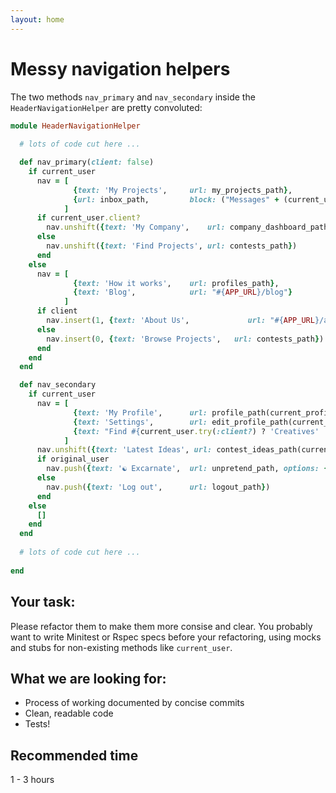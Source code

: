 ```yaml
---
layout: home
---
```


# Messy navigation helpers

The two methods `nav_primary` and `nav_secondary` inside the `HeaderNavigationHelper` are pretty convoluted:

```ruby
module HeaderNavigationHelper
  
  # lots of code cut here ...

  def nav_primary(client: false)
    if current_user
      nav = [
              {text: 'My Projects',     url: my_projects_path},
              {url: inbox_path,         block: ("Messages" + (current_user.unread_messages.present? ? " <span class=\"unread-messages\">#{current_user.unread_messages.count}<span>" : '')).html_safe}
            ]
      if current_user.client?
        nav.unshift({text: 'My Company',    url: company_dashboard_path})
      else
        nav.unshift({text: 'Find Projects', url: contests_path})
      end
    else
      nav = [
              {text: 'How it works',    url: profiles_path},
              {text: 'Blog',            url: "#{APP_URL}/blog"}
            ]
      if client
        nav.insert(1, {text: 'About Us',             url: "#{APP_URL}/about"})
      else
        nav.insert(0, {text: 'Browse Projects',   url: contests_path})
      end
    end
  end

  def nav_secondary
    if current_user
      nav = [
              {text: 'My Profile',      url: profile_path(current_profile)},
              {text: 'Settings',        url: edit_profile_path(current_profile)},
              {text: "Find #{current_user.try(:client?) ? 'Creatives' : 'Collaborators'}",    url: profiles_path},
            ]
      nav.unshift({text: 'Latest Ideas', url: contest_ideas_path(current_user.jury_in_contest)}) if current_user.jury_in_contest
      if original_user
        nav.push({text: '☯ Excarnate',  url: unpretend_path, options: {style: 'color: green'}})
      else
        nav.push({text: 'Log out',      url: logout_path})
      end
    else
      []
    end
  end
  
  # lots of code cut here ...
  
end
```


## Your task:
Please refactor them to make them more consise and clear. You probably want to write Minitest or Rspec specs before your refactoring, using mocks and stubs for non-existing methods like `current_user`.

## What we are looking for:
* Process of working documented by concise commits
* Clean, readable code
* Tests!

## Recommended time
1 - 3 hours
